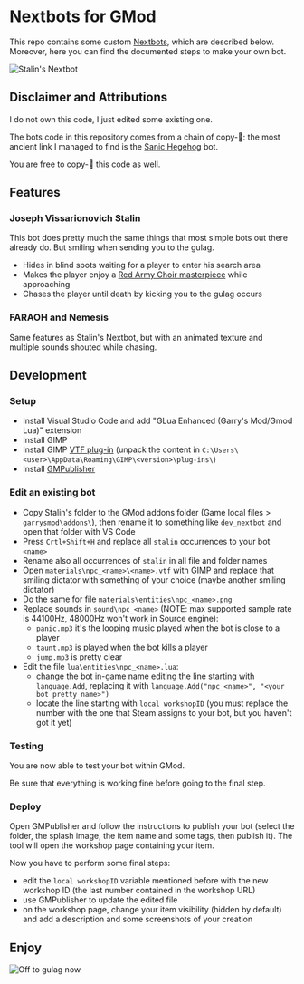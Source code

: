 # Nextbots for GMod

This repo contains some custom [Nextbots](https://wiki.facepunch.com/gmod/NextBot_NPC_Creation), which are described below.
Moreover, here you can find the documented steps to make your own bot.

![Stalin's Nextbot](https://i.giphy.com/media/TfrRHDgovbCqiQZfWk/giphy.webp)

## Disclaimer and Attributions

I do not own this code, I just edited some existing one.

The bots code in this repository comes from a chain of copy-🍝: the most ancient link I managed to find is the [Sanic Hegehog](https://steamcommunity.com/sharedfiles/filedetails/?id=174117071) bot.

You are free to copy-🍝 this code as well.

## Features

### Joseph Vissarionovich Stalin

This bot does pretty much the same things that most simple bots out there already do.
But smiling when sending you to the gulag.

  * Hides in blind spots waiting for a player to enter his search area
  * Makes the player enjoy a [Red Army Choir masterpiece](https://www.youtube.com/watch?v=zgKazTrhXmI) while approaching
  * Chases the player until death by kicking you to the gulag occurs

### FARAOH and Nemesis

Same features as Stalin's Nextbot, but with an animated texture and multiple sounds shouted while chasing.

## Development

### Setup

  * Install Visual Studio Code and add "GLua Enhanced (Garry's Mod/Gmod Lua)" extension
  * Install GIMP
  * Install GIMP [VTF plug-in](https://github.com/Artfunkel/gimp-vtf/releases) (unpack the content in `C:\Users\<user>\AppData\Roaming\GIMP\<version>\plug-ins\`)
  * Install [GMPublisher](https://github.com/WilliamVenner/gmpublisher/releases)

### Edit an existing bot

  * Copy Stalin's folder to the GMod addons folder (Game local files > `garrysmod\addons\`), then rename it to something like `dev_nextbot` and open that folder with VS Code
  * Press `Crtl+Shift+H` and replace all `stalin` occurrences to your bot `<name>`
  * Rename also all occurrences of `stalin` in all file and folder names
  * Open `materials\npc_<name>\<name>.vtf` with GIMP and replace that smiling dictator with something of your choice (maybe another smiling dictator)
  * Do the same for file `materials\entities\npc_<name>.png`
  * Replace sounds in `sound\npc_<name>` (NOTE: max supported sample rate is 44100Hz, 48000Hz won't work in Source engine):
    * `panic.mp3` it's the looping music played when the bot is close to a player
    * `taunt.mp3` is played when the bot kills a player
    * `jump.mp3` is pretty clear
  * Edit the file `lua\entities\npc_<name>.lua`:
    * change the bot in-game name editing the line starting with `language.Add`, replacing it with `language.Add("npc_<name>", "<your bot pretty name>")`
    * locate the line starting with `local workshopID` (you must replace the number with the one that Steam assigns to your bot, but you haven't got it yet)

### Testing

You are now able to test your bot within GMod.

Be sure that everything is working fine before going to the final step.

### Deploy

Open GMPublisher and follow the instructions to publish your bot (select the folder, the splash image, the item name and some tags, then publish it).
The tool will open the workshop page containing your item.

Now you have to perform some final steps:

  * edit the `local workshopID` variable mentioned before with the new workshop ID (the last number contained in the workshop URL)
  * use GMPublisher to update the edited file
  * on the workshop page, change your item visibility (hidden by default) and add a description and some screenshots of your creation

## Enjoy

![Off to gulag now](https://c.tenor.com/ZT28EZnoYEwAAAAC/off-to-gulag-gulag.gif)
